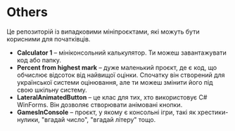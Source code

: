 # Others  
Це репозиторій із випадковими мініпроєктами, які можуть бути корисними для початківців.  

- **Calculator 1** – мініконсольний калькулятор. Ти можеш завантажувати код або папку.  
- **Percent from highest mark** – дуже маленький проєкт, де є код, що обчислює відсоток від найвищої оцінки. Спочатку він створений для української системи оцінювання, але ти можеш змінити його під свою шкільну систему.  
- **LateralAnimatedButton** – це клас для тих, хто використовує C# WinForms. Він дозволяє створювати анімовані кнопки.  
- **GamesInConsole** – проєкт, у якому є консольні ігри, такі як хрестики-нулики, "вгадай число", "вгадай літеру" тощо.  
